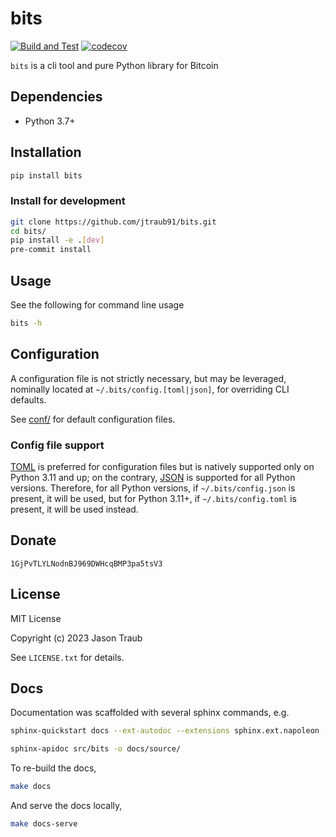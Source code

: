 # bits

[![Build and Test](https://github.com/jtraub91/bits/actions/workflows/build-and-test.yaml/badge.svg)](https://github.com/jtraub91/bits/actions/workflows/build-and-test.yaml) [![codecov](https://codecov.io/gh/jtraub91/bits/graph/badge.svg?token=DQ4AWXB5DI)](https://codecov.io/gh/jtraub91/bits)

`bits` is a cli tool and pure Python library for Bitcoin

## Dependencies

- Python 3.7+

## Installation

```bash
pip install bits
```

### Install for development

```bash
git clone https://github.com/jtraub91/bits.git
cd bits/
pip install -e .[dev]
pre-commit install
```

## Usage

See the following for command line usage

```bash
bits -h
```

## Configuration

A configuration file is not strictly necessary, but may be leveraged, nominally located at `~/.bits/config.[toml|json]`, for overriding CLI defaults.

See [conf/](/conf/) for default configuration files.

### Config file support

[TOML](https://toml.io) is preferred for configuration files but is natively supported only on Python 3.11 and up; on the contrary, [JSON](https://www.json.org) is supported for all Python versions. Therefore, for all Python versions, if `~/.bits/config.json` is present, it will be used, but for Python 3.11+, if `~/.bits/config.toml` is present, it will be used instead.

## Donate

```text
1GjPvTLYLNodnBJ969DWHcqBMP3pa5tsV3
```

## License

MIT License

Copyright (c) 2023 Jason Traub

See `LICENSE.txt` for details.


## Docs

Documentation was scaffolded with several sphinx commands, e.g.

```bash
sphinx-quickstart docs --ext-autodoc --extensions sphinx.ext.napoleon --no-makefile --no-batchfile --sep
```

```bash
sphinx-apidoc src/bits -o docs/source/
```

To re-build the docs,

```bash
make docs
```

And serve the docs locally,

```bash
make docs-serve
```
